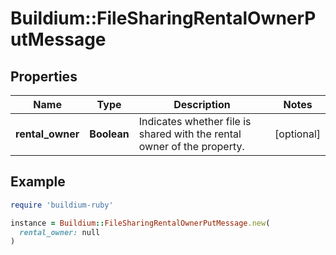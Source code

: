 # Buildium::FileSharingRentalOwnerPutMessage

## Properties

| Name | Type | Description | Notes |
| ---- | ---- | ----------- | ----- |
| **rental_owner** | **Boolean** | Indicates whether file is shared with the rental owner of the property. | [optional] |

## Example

```ruby
require 'buildium-ruby'

instance = Buildium::FileSharingRentalOwnerPutMessage.new(
  rental_owner: null
)
```

